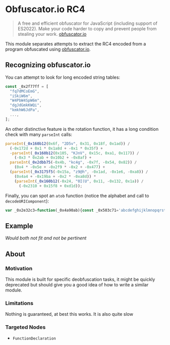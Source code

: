 # Obfuscator.io RC4

> A free and efficient obfuscator for JavaScript (including support of ES2022). Make your code harder to copy and prevent people from stealing your work.
> [obfuscator.io](https://www.obfuscator.io/)

This module separates attempts to extract the RC4 encoded from a program obfuscated using [obfuscator.io](https://www.obfuscator.io/).

## Recognizing obfuscator.io

You can attempt to look for long encoded string tables:

```js
const _0x2f77ff = [
  "fq7dMCoEmG",
  "iSkiW6m",
  "W4PbW4SpW6m",
  "dgJdGmkKWQi",
  "kmkhW6JdPa",
  ...,
];
```

An other distinctive feature is the rotation function, it has a long condition check with many `parseInt` calls:

```js
parseInt(_0x160b12(0x6f, "2D5v", 0x31, 0x18f, 0x1ad)) /
  (-0x172d + 0x1 * 0x1a8d + -0x1 * 0x35f) +
  -parseInt(_0x160b12(0x105, "KJnV", 0x15c, 0xa1, 0x117)) /
    (-0x3 * 0x2ab + 0x10b2 + -0x8af) +
  parseInt(_0x2dbb75(-0x4b, "kc4g", -0x7f, -0x54, 0x82)) /
    (0x4 * -0x5e + -0x2f9 * -0x2 + -0x477) +
  (parseInt(_0x3175f5(-0x15a, "z9@h", -0x1ad, -0x1e6, -0xa8)) /
    (0x4a4 + -0x19ba + -0x2 * -0xa8d)) *
    (parseInt(_0x160b12(-0x24, "0I(U", 0x11, -0x132, 0x1a)) /
      (-0x2310 + 0x15f8 + 0xd1d));
```

Finally, you can spot an `atob` function (notice the alphabet and call to `decodeURIComponent`):

```js
var _0x2e32c3=function(_0x4a90ab){const _0x503c71='abcdefghijklmnopqrstuvwxyzABCDEFGHIJKLMNOPQRSTUVWXYZ0123456789+/=';let _0x1e02e5='',_0x321c5d='',_0x104680=_0x1e02e5+_0x2e32c3;for(let _0x1baa1d=0xcd3+0x2669+-0x6*0x88a,_0x260741,_0x517378,_0x101cf7=-0x208+-0x681+0x889;_0x517378=_0x4a90ab['charAt'](_0x101cf7++);~_0x517378&&(_0x260741=_0x1baa1d%(-0x1b72+0x1fd9+-0x463)?_0x260741*(-0x3*0x728+-0xb84+0x213c)+_0x517378:_0x517378,_0x1baa1d++%(0x1cf3+-0x1d63+-0x4*-0x1d))?_0x1e02e5+=_0x104680['charCodeAt'](_0x101cf7+(0x1521*0x1+-0x4f*0x14+0x43*-0x39))-(-0x1*0x22b5+-0xbe1+0x2ea0)!==-0x1*-0x1bb7+0x2023+-0x3bda?String['fromCharCode'](-0x213b+-0xdd+0x2317*0x1&_0x260741>>(-(0x97*-0x17+-0x35*-0x5b+-0x544)*_0x1baa1d&0x16a+0x1*0x10a3+0xd*-0x163)):_0x1baa1d:-0x2516+0x137*-0x1f+0x4abf){_0x517378=_0x503c71['indexOf'](_0x517378);}for(let _0x3bf47c=0x635+0x18a0+-0x1ed5,_0x1ae1c2=_0x1e02e5['length'];_0x3bf47c<_0x1ae1c2;_0x3bf47c++){_0x321c5d+='%'+('00'+_0x1e02e5['charCodeAt'](_0x3bf47c)['toString'](0x1c07+-0x16aa+0x17*-0x3b))['slice'](-(-0x34a*-0x1+0x10a4+0x64*-0x33));}return decodeURIComponent(_0x321c5d);}
```

## Example

_Would both not fit and not be pertinent_

## About

### Motivation

This module is built for specific deobfuscation tasks, it might be quickly deprecated but should give you a good idea of how to write a similar module.

### Limitations

Nothing is guaranteed, at best this works. It is also quite slow

### Targeted Nodes

- `FunctionDeclaration`
